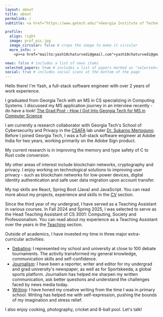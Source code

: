 ```yaml
---
layout: about
title: about
permalink: /
subtitle: <a href="https://www.gatech.edu/">Georgia Institute of Technology</a>

profile:
  align: right
  image: prof_pic.jpg
  image_circular: false # crops the image to make it circular
  more_info: >
    <p><a href="mailto:yash10chaturvedi@gmail.com">yash10chaturvedi@gmail.com</a></p>

news: false # includes a list of news items
selected_papers: true # includes a list of papers marked as "selected={true}"
social: true # includes social icons at the bottom of the page
---
```


Hello there! I'm Yash, a full-stack software engineer with over 2 years of work experience.

I graduated from Georgia Tech with an MS in CS specializing in Computing Systems. I discussed my MS application journey in an interview recently - do have a look! <a href="https://thegradpost.com/how-i-got-into-georgia-tech-for-ms-in-computer-science/">The Grad Post - How I Got Into Georgia Tech for MS in Computer Science</a>

I am currently a research collaborator with Georgia Tech's School of Cybersecurity and Privacy in the <a href="https://sites.gatech.edu/csafa/">CSAFA</a> lab under <a href="https://sites.gatech.edu/karno/">Dr. Sukarno Mertoguno</a>. Before I joined Georgia Tech, I was a full-stack software engineer at Adobe India for two years, working primarily on the Adobe Sign product.

My current research is in improving the memory and type safety of C to Rust code conversion.

My other areas of interest include blockchain networks, cryptography and privacy. I enjoy working on technological solutions to improving user privacy - such as blockchain networks for low-power devices, digital identity authentication and safe user data migration upon account transfer.

My top skills are React, Spring Boot (Java) and JavaScript. You can read more about my projects, experience and skills in the [CV](/cv/) section.

Since the third year of my undergrad, I have served as a Teaching Assistant in various courses. In Fall 2024 and Spring 2025, I was selected to serve as the Head Teaching Assistant of CS 3001: Computing, Society and Professionalism. You can read about my experience as a Teaching Assistant over the years in the [Teaching](/teaching/) section.

Outside of academics, I have invested my time in three major extra-curricular activities:

- [Debating](/debating/): I represented my school and university at close to 100 debate tournaments. The activity transformed my general knowledge, communication skills and self-confidence.
- [Journalism](/journalism/): I have been a reporter, writer and editor for my undergrad and grad university's newspaper, as well as for Sportskeeda, a global sports platform. Journalism has helped me sharpen my written communication, ask better questions and understand the challenges faced by news media today.
- [Writing](/writing/): I have honed my creative writing from the time I was in primary school. Writing has helped me with self-expression, pushing the bounds of my imagination and stress relief.

I also enjoy cooking, photography, cricket and 8-ball pool. Let's talk!
